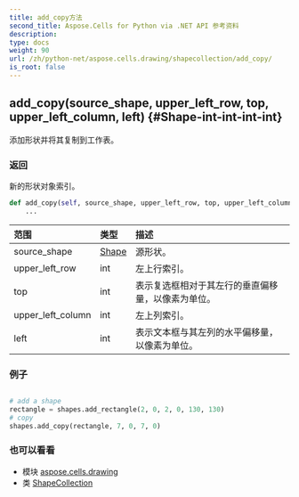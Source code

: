 ```yaml
---
title: add_copy方法
second_title: Aspose.Cells for Python via .NET API 参考资料
description:
type: docs
weight: 90
url: /zh/python-net/aspose.cells.drawing/shapecollection/add_copy/
is_root: false
---
```

##  add_copy(source_shape, upper_left_row, top, upper_left_column, left) {#Shape-int-int-int-int}
添加形状并将其复制到工作表。


### 返回

新的形状对象索引。


```python
def add_copy(self, source_shape, upper_left_row, top, upper_left_column, left):
    ...
```


|范围|类型|描述|
| :- | :- | :- |
| source_shape | [Shape](/cells/zh/python-net/aspose.cells.drawing/shape) |源形状。|
| upper_left_row | int |左上行索引。|
| top | int |表示复选框相对于其左行的垂直偏移量，以像素为单位。|
| upper_left_column | int |左上列索引。|
| left | int |表示文本框与其左列的水平偏移量，以像素为单位。|

### 例子

```python

# add a shape
rectangle = shapes.add_rectangle(2, 0, 2, 0, 130, 130)
# copy
shapes.add_copy(rectangle, 7, 0, 7, 0)

```



### 也可以看看
* 模块 [aspose.cells.drawing](../../)
* 类 [ShapeCollection](/cells/zh/python-net/aspose.cells.drawing/shapecollection)
